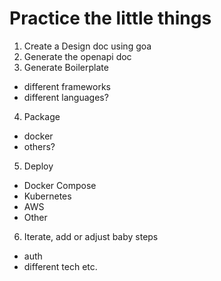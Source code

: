 # Practice the little things
1. Create a Design doc using goa
2. Generate the openapi doc
3. Generate Boilerplate
* different frameworks
* different languages?
4. Package
* docker
* others?
5. Deploy
* Docker Compose
* Kubernetes
* AWS
* Other
6. Iterate, add or adjust baby steps
* auth
* different tech etc.
